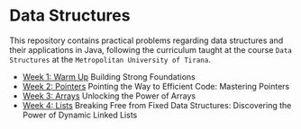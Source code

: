# Data Structures

This repository contains practical problems regarding 
data structures and their applications in Java, following the curriculum taught at the course `Data Structures`
at the `Metropolitan University of Tirana`.

- [Week 1: Warm Up](https://github.com/evis-umt/umt_data_structures/tree/main/week1_warmup) Building Strong Foundations
- [Week 2: Pointers](https://github.com/evis-umt/umt_data_structures/tree/main/week2_pointers) Pointing the Way to Efficient Code: Mastering Pointers
- [Week 3: Arrays](https://github.com/evis-umt/umt_data_structures/tree/main/week3_arrays) Unlocking the Power of Arrays
- [Week 4: Lists](https://github.com/evis-umt/umt_data_structures/tree/main/week4_lists) Breaking Free from Fixed Data Structures: Discovering the Power of Dynamic Linked Lists

